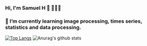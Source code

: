 ### Hi, I'm Samuel H 👋 👩🏻‍💻
### 🌱 I’m currently learning image processing, times series, statistics and data processing.
[![Top Langs](https://github-readme-stats.vercel.app/api/top-langs/?username=SamuelHericles&layout=compact&count_private=true)](https://github.com/anuraghazra/github-readme-stats)
![Anurag's github stats](https://github-readme-stats.vercel.app/api?username=SamuelHericles&hide=prs,issues,contribs&count_private=true&show_icons=true)


<!--
**SamuelHericles/SamuelHericles** is a ✨ _special_ ✨ repository because its `README.md` (this file) appears on your GitHub profile.

Here are some ideas to get you started:

- 🔭 I’m currently working on ...

- 👯 I’m looking to collaborate on ...
- 🤔 I’m looking for help with ...
- 💬 Ask me about ...
- 📫 How to reach me: ...
- 😄 Pronouns: ...
- ⚡ Fun fact: ...
-->
